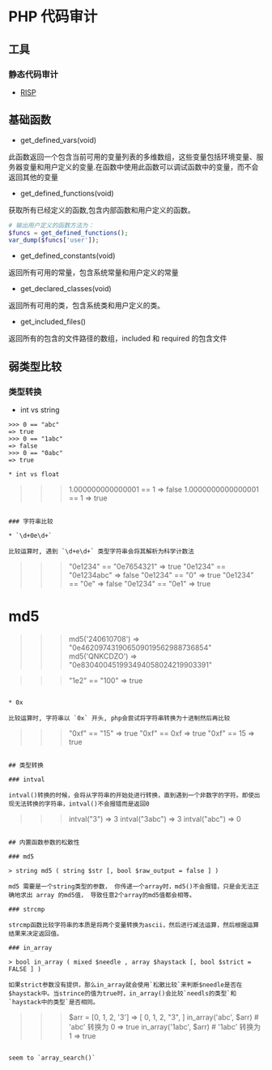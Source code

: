 # PHP 代码审计

## 工具

### 静态代码审计

* [RISP]()
## 基础函数

* get_defined_vars(void)

此函数返回一个包含当前可用的变量列表的多维数组，这些变量包括环境变量、服务器变量和用户定义的变量.在函数中使用此函数可以调试函数中的变量，而不会返回其他的变量

* get_defined_functions(void)

获取所有已经定义的函数,包含内部函数和用户定义的函数。

```php
# 输出用户定义的函数方法为：
$funcs = get_defined_functions();
var_dump($funcs['user']);
```

* get_defined_constants(void)

返回所有可用的常量，包含系统常量和用户定义的常量

* get_declared_classes(void)

返回所有可用的类，包含系统类和用户定义的类。

* get_included_files()

返回所有的包含的文件路径的数组，included 和 required 的包含文件

## 弱类型比较

### 类型转换


* int vs string

```
>>> 0 == "abc"
=> true
>>> 0 == "1abc"
=> false
>>> 0 == "0abc"
=> true

* int vs float 

```
>>> 1.000000000000001 == 1
=> false
>>> 1.0000000000000001 == 1
=> true
```

### 字符串比较

* `\d+0e\d+`

比较运算时, 遇到 `\d+e\d+` 类型字符串会将其解析为科学计数法

```
>>> "0e1234" == "0e7654321"
=> true
>>> "0e1234" == "0e1234abc"
=> false
>>> "0e1234" == "0"
=> true
>>> "0e1234" == "0e"
=> false
>>> "0e1234" == "0e1"
=> true
# md5
>>> md5('240610708')
=> "0e462097431906509019562988736854"
>>> md5('QNKCDZO')
=> "0e830400451993494058024219903391"
>>> 

>>> "1e2" == "100"
=> true
```

* 0x

比较运算时, 字符串以 `0x` 开头, php会尝试将字符串转换为十进制然后再比较

```
>>> "0xf" == "15"
=> true
>>> "0xf" == 0xf
=> true
>>> "0xf" == 15
=> true
```

## 类型转换

### intval

intval()转换的时候，会将从字符串的开始处进行转换，直到遇到一个非数字的字符。即使出现无法转换的字符串，intval()不会报错而是返回0

```
>>> intval("3")
=> 3
>>> intval("3abc")
=> 3
>>> intval("abc")
=> 0
```

## 内置函数参数的松散性

### md5

> string md5 ( string $str [, bool $raw_output = false ] )

md5 需要是一个string类型的参数， 你传递一个array时，md5()不会报错，只是会无法正确地求出 array 的md5值， 导致任意2个array的md5值都会相等。

### strcmp

strcmp函数比较字符串的本质是将两个变量转换为ascii，然后进行减法运算，然后根据运算结果来决定返回值。

### in_array

> bool in_array ( mixed $needle , array $haystack [, bool $strict = FALSE ] )

如果strict参数没有提供，那么in_array就会使用`松散比较`来判断$needle是否在$haystack中。当strince的值为true时，in_array()会比较`needls的类型`和`haystack中的类型`是否相同。

```
>>> $arr = [0, 1, 2, '3']
=> [
     0,
     1,
     2,
     "3",
   ]
>>> in_array('abc', $arr)       # 'abc' 转换为 0
=> true
>>> in_array('1abc', $arr)      # '1abc' 转换为 1
=> true
```

seem to `array_search()`